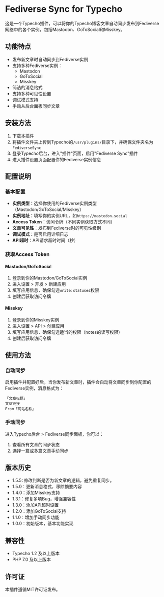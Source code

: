 # Fediverse Sync for Typecho

这是一个Typecho插件，可以将你的Typecho博客文章自动同步发布到Fediverse网络中的各个实例，包括Mastodon、GoToSocial和Misskey。

## 功能特点

- 发布新文章时自动同步到Fediverse实例
- 支持多种Fediverse实例：
  - Mastodon
  - GoToSocial
  - Misskey
- 简洁的消息格式
- 支持多种可见性设置
- 调试模式支持
- 手动从后台面板同步文章

## 安装方法

1. 下载本插件
2. 将插件文件夹上传到Typecho的`/usr/plugins/`目录下，并确保文件夹名为`FediverseSync`
3. 登录Typecho后台，进入"插件"页面，启用"Fediverse Sync"插件
4. 进入插件设置页面配置你的Fediverse实例信息

## 配置说明

### 基本配置

- **实例类型**：选择你使用的Fediverse实例类型（Mastodon/GoToSocial/Misskey）
- **实例地址**：填写你的实例URL，如`https://mastodon.social`
- **Access Token**：访问令牌（不同实例获取方式不同）
- **文章可见性**：发布到Fediverse时的可见性级别
- **调试模式**：是否启用详细日志
- **API超时**：API请求超时时间（秒）

### 获取Access Token

#### Mastodon/GoToSocial
1. 登录到你的Mastodon/GoToSocial实例
2. 进入设置 > 开发 > 新建应用
3. 填写应用信息，确保勾选`write:statuses`权限
4. 创建后获取访问令牌

#### Misskey
1. 登录到你的Misskey实例
2. 进入设置 > API > 创建应用
3. 填写应用信息，确保勾选适当的权限（notes的读写权限）
4. 创建后获取访问令牌

## 使用方法

### 自动同步

启用插件并配置好后，当你发布新文章时，插件会自动将文章同步到你配置的Fediverse实例，消息格式为：

```
「文章标题」
文章链接
From「网站名称」 
```

### 手动同步

进入Typecho后台 > Fediverse同步面板，你可以：
1. 查看所有文章的同步状态
2. 选择一篇或多篇文章手动同步

## 版本历史
- 1.5.5: 修改判断是否为新文章的逻辑，避免重复同步。
- 1.5.0：更新消息格式，移除摘要内容
- 1.4.0：添加Misskey支持
- 1.3.1：修复多项Bug，增强兼容性
- 1.3.0：添加API超时设置
- 1.2.0：添加GoToSocial支持
- 1.1.0：增加手动同步功能
- 1.0.0：初始版本，基本功能实现

## 兼容性

- Typecho 1.2 及以上版本
- PHP 7.0 及以上版本

## 许可证

本插件遵循MIT许可证发布。 